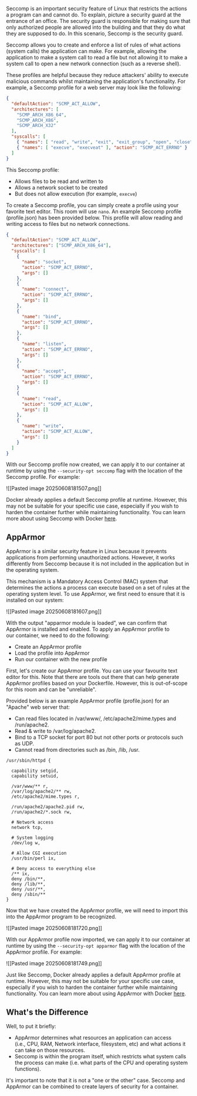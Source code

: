 Seccomp is an important security feature of Linux that restricts the actions a program can and cannot do.
To explain, picture a security guard at the entrance of an office. The security guard is responsible for making sure that only authorized people are allowed into the building and that they do what they are supposed to do. In this scenario, Seccomp is the security guard.  

Seccomp allows you to create and enforce a list of rules of what actions (system calls) the application can make. For example, allowing the application to make a system call to read a file but not allowing it to make a system call to open a new network connection (such as a reverse shell).

These profiles are helpful because they reduce attackers' ability to execute malicious commands whilst maintaining the application's functionality.
For example, a Seccomp profile for a web server may look like the following:

```json
{
  "defaultAction": "SCMP_ACT_ALLOW",
  "architectures": [
    "SCMP_ARCH_X86_64",
    "SCMP_ARCH_X86",
    "SCMP_ARCH_X32"
  ],
  "syscalls": [
    { "names": [ "read", "write", "exit", "exit_group", "open", "close", "stat", "fstat", "lstat", "poll", "getdents", "munmap", "mprotect", "brk", "arch_prctl", "set_tid_address", "set_robust_list" ], "action": "SCMP_ACT_ALLOW" },
    { "names": [ "execve", "execveat" ], "action": "SCMP_ACT_ERRNO" }
  ]
}
```

This Seccomp profile:

- Allows files to be read and written to
- Allows a network socket to be created
- But does not allow execution (for example, `execve`)

To create a Seccomp profile, you can simply create a profile using your favorite text editor.
This room will use `nano`. An example Seccomp profile (profile.json) has been provided below.
This profile will allow reading and writing access to files but no network connections.

```json
{
  "defaultAction": "SCMP_ACT_ALLOW",
  "architectures": ["SCMP_ARCH_X86_64"],
  "syscalls": [
    {
      "name": "socket",
      "action": "SCMP_ACT_ERRNO",
      "args": []
    },
    {
      "name": "connect",
      "action": "SCMP_ACT_ERRNO",
      "args": []
    },
    {
      "name": "bind",
      "action": "SCMP_ACT_ERRNO",
      "args": []
    },
    {
      "name": "listen",
      "action": "SCMP_ACT_ERRNO",
      "args": []
    },
    {
      "name": "accept",
      "action": "SCMP_ACT_ERRNO",
      "args": []
    }
    {
      "name": "read",
      "action": "SCMP_ACT_ALLOW",
      "args": []
    },
    {
      "name": "write",
      "action": "SCMP_ACT_ALLOW",
      "args": []
    }
  ]
}
```

With our Seccomp profile now created, we can apply it to our container at runtime by using the `--security-opt seccomp` flag with the location of the Seccomp profile. For example:

![[Pasted image 20250608181507.png]]

Docker already applies a default Seccomp profile at runtime.
However, this may not be suitable for your specific use case, especially if you wish to harden the container further while maintaining functionality.
You can learn more about using Seccomp with Docker [here](https://docs.docker.com/engine/security/seccomp/#:~:text=Secure%20computing%20mode%20\(%20seccomp%20\)%20is,state%20of%20the%20calling%20process.).

## AppArmor

AppArmor is a similar security feature in Linux because it prevents applications from performing unauthorized actions.
However, it works differently from Seccomp because it is not included in the application but in the operating system.

This mechanism is a Mandatory Access Control (MAC) system that determines the actions a process can execute based on a set of rules at the operating system level.
To use AppArmor, we first need to ensure that it is installed on our system:

![[Pasted image 20250608181607.png]]

With the output "apparmor module is loaded", we can confirm that AppArmor is installed and enabled. To apply an AppArmor profile to our container, we need to do the following:

- Create an AppArmor profile
- Load the profile into AppArmor
- Run our container with the new profile

First, let's create our AppArmor profile.
You can use your favourite text editor for this. Note that there are tools out there that can help generate AppArmor profiles based on your Dockerfile. However, this is out-of-scope for this room and can be "unreliable".

Provided below is an example AppArmor profile (profile.json) for an "Apache" web server that:

- Can read files located in /var/www/, /etc/apache2/mime.types and /run/apache2. 
- Read & write to /var/log/apache2.
- Bind to a TCP socket for port 80 but not other ports or protocols such as UDP.
- Cannot read from directories such as /bin, /lib, /usr.

```
/usr/sbin/httpd {

  capability setgid,
  capability setuid,

  /var/www/** r,
  /var/log/apache2/** rw,
  /etc/apache2/mime.types r,

  /run/apache2/apache2.pid rw,
  /run/apache2/*.sock rw,

  # Network access
  network tcp,

  # System logging
  /dev/log w,

  # Allow CGI execution
  /usr/bin/perl ix,

  # Deny access to everything else
  /** ix,
  deny /bin/**,
  deny /lib/**,
  deny /usr/**,
  deny /sbin/**
}
```

Now that we have created the AppArmor profile, we will need to import this into the AppArmor program to be recognized.

![[Pasted image 20250608181720.png]]

With our AppArmor profile now imported, we can apply it to our container at runtime by using the `--security-opt apparmor` flag with the location of the AppArmor profile. For example:

![[Pasted image 20250608181749.png]]

Just like Seccomp, Docker already applies a default AppArmor profile at runtime.
However, this may not be suitable for your specific use case, especially if you wish to harden the container further while maintaining functionality.
You can learn more about using AppArmor with Docker [here](https://docs.docker.com/engine/security/apparmor/).

## What's the Difference

Well, to put it briefly:

- AppArmor determines what resources an application can access (i.e., CPU, RAM, Network interface, filesystem, etc) and what actions it can take on those resources.
- Seccomp is within the program itself, which restricts what system calls the process can make (i.e. what parts of the CPU and operating system functions).

It's important to note that it is not a "one or the other" case. Seccomp and AppArmor can be combined to create layers of security for a container.